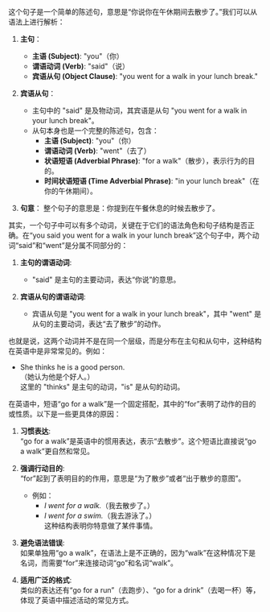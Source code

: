 这个句子是一个简单的陈述句，意思是“你说你在午休期间去散步了。”我们可以从语法上进行解析：

1. **主句**：
   - **主语 (Subject)**: "you"（你）
   - **谓语动词 (Verb)**: "said"（说）
   - **宾语从句 (Object Clause)**: "you went for a walk in your lunch break."

2. **宾语从句**：
   - 主句中的 "said" 是及物动词，其宾语是从句 "you went for a walk in your lunch break"。
   - 从句本身也是一个完整的陈述句，包含：
     - **主语 (Subject)**: "you"（你）
     - **谓语动词 (Verb)**: "went"（去了）
     - **状语短语 (Adverbial Phrase)**: "for a walk"（散步），表示行为的目的。
     - **时间状语短语 (Time Adverbial Phrase)**: "in your lunch break"（在你的午休期间）。

3. **句意**：
   整个句子的意思是：你提到在午餐休息的时候去散步了。

其实，一个句子中可以有多个动词，关键在于它们的语法角色和句子结构是否正确。在“you said you went for a walk in your lunch break”这个句子中，两个动词“said”和“went”是分属不同部分的：

1. **主句的谓语动词**:  
   - "said" 是主句的主要动词，表达“你说”的意思。

2. **宾语从句的谓语动词**:  
   - 宾语从句是 "you went for a walk in your lunch break"，其中 "went" 是从句的主要动词，表达“去了散步”的动作。

也就是说，这两个动词并不是在同一个层级，而是分布在主句和从句中，这种结构在英语中是非常常见的。例如：

- She thinks he is a good person.  
  （她认为他是个好人。）  
  这里的 "thinks" 是主句的动词，"is" 是从句的动词。

在英语中，短语“go for a walk”是一个固定搭配，其中的“for”表明了动作的目的或性质。以下是一些更具体的原因：

1. **习惯表达**:  
   “go for a walk”是英语中的惯用表达，表示“去散步”。这个短语比直接说“go a walk”更自然和常见。

2. **强调行动目的**:  
   “for”起到了表明目的的作用，意思是“为了散步”或者“出于散步的意图”。  
   - 例如：  
     - *I went for a walk.*（我去散步了。）  
     - *I went for a swim.*（我去游泳了。）  
   这种结构表明你特意做了某件事情。

3. **避免语法错误**:  
   如果单独用“go a walk”，在语法上是不正确的，因为“walk”在这种情况下是名词，而需要“for”来连接动词“go”和名词“walk”。

4. **适用广泛的格式**:  
   类似的表达还有“go for a run”（去跑步）、“go for a drink”（去喝一杯）等，体现了英语中描述活动的常见方式。

